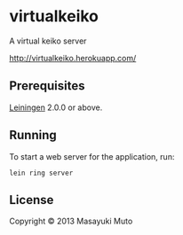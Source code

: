 # virtualkeiko

A virtual keiko server

http://virtualkeiko.herokuapp.com/

## Prerequisites

[Leiningen][1] 2.0.0 or above.

[1]: https://github.com/technomancy/leiningen

## Running

To start a web server for the application, run:

    lein ring server

## License

Copyright © 2013 Masayuki Muto
